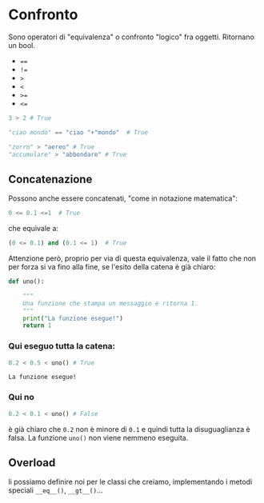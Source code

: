 # Confronto

Sono operatori di "equivalenza" o confronto "logico" fra oggetti. Ritornano un bool.

* `==`
* `!=`
* `>`
* `<`
* `>=`
* `<=`

```python
3 > 2 # True
```

```python
"ciao mondo" == "ciao "+"mondo"  # True
```

```python
"zorro" > "aereo" # True
"accumulare" > "abbondare" # True
```

## Concatenazione

Possono anche essere concatenati, "come in notazione matematica":

```python
0 <= 0.1 <=1  # True
```

che equivale a:

```python
(0 <= 0.1) and (0.1 <= 1)  # True
```

Attenzione però, proprio per via di questa equivalenza, vale il fatto che non per forza si va fino alla fine, se l'esito della catena è già chiaro:

```python
def uno():

    """
    Una funzione che stampa un messaggio e ritorna 1.
    """
    print("La funzione esegue!")
    return 1 
```

### Qui eseguo tutta la catena:

```python
0.2 < 0.5 < uno() # True
```

```
La funzione esegue!
```

### Qui no

```python
0.2 < 0.1 < uno() # False
```

è già chiaro che `0.2` non è minore di `0.1` e quindi tutta la disuguaglianza è falsa. La funzione `uno()` non viene nemmeno eseguita.



## Overload
li possiamo definire noi per le classi che creiamo, implementando i metodi speciali `__eq__()`, `__gt__()`...


